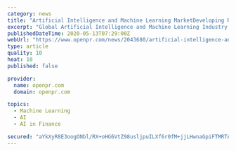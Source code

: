 ```yaml
---
category: news
title: "Artificial Intelligence and Machine Learning MarketDeveloping Rapidly with Global Modern Trends with Companies Outlook 2025"
excerpt: "Global Artificial Intelligence and Machine Learning Industry Market Research Report is a specialized and in depth research report that offers insights on the ongoing trends and details on impacting factors Comprehensive study on the current state of the market including"
publishedDateTime: 2020-05-13T07:29:00Z
webUrl: "https://www.openpr.com/news/2043680/artificial-intelligence-and-machine-learning"
type: article
quality: 10
heat: 10
published: false

provider:
  name: openpr.com
  domain: openpr.com

topics:
  - Machine Learning
  - AI
  - AI in Finance

secured: "aYkXyR8E3oogONbl/RX+oHG6VtZ98usljpuILXf6r0fM+jjLHwnaGpiFTMRTAqz3FCDoJjPe8fva74Xf2a16EqHZD3QJCjFCsudlSTTa9oLKXzCLoJdD2r4sfzHROt2LxdaBLu6dld5WXJvqL54z6lJfblEs9Vs8+MNnrQVD1+jWWWbCLKX7MK7GBXkbjNvDN3iQixqp8jxfbJF1+Yq71uUS/5D4LP/gpuHpDPKrRPN0xfXgxB+LEl1xmz5pQ9R+JPN5BjBH32bJNbGob08KNWz9VyyDrNJrpJKW1H86zxdHOcv6bFTtry1wcl5icO60;Zl/LP41SkUcFfFW2kgEaJw=="
---
```


